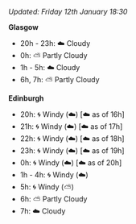 *Updated: Friday 12th January 18:30*

**Glasgow**

* 20h - 23h: :cloud: Cloudy
* 0h: :partly_sunny: Partly Cloudy
* 1h - 5h: :cloud: Cloudy
* 6h, 7h: :partly_sunny: Partly Cloudy

**Edinburgh**

* 20h: :cyclone: Windy (:cloud:) [:cloud: as of 16h]
* 21h: :cyclone: Windy (:cloud:) [:cloud: as of 17h]
* 22h: :cyclone: Windy (:cloud:) [:cloud: as of 18h]
* 23h: :cyclone: Windy (:cloud:) [:cloud: as of 19h]
* 0h: :cyclone: Windy (:cloud:) [:cloud: as of 20h]
* 1h - 4h: :cyclone: Windy (:cloud:)
* 5h: :cyclone: Windy (:partly_sunny:)
* 6h: :partly_sunny: Partly Cloudy
* 7h: :cloud: Cloudy
